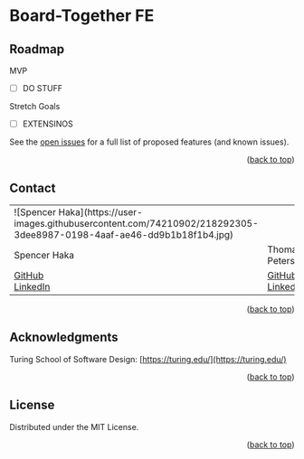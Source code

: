 # Board-Together FE

<!-- ROADMAP -->
## Roadmap

MVP
* [ ] DO STUFF

Stretch Goals
* [ ] EXTENSINOS

See the [open issues](https://github.com/board-together/BE-Board-Together/issues) for a full list of proposed features (and known issues).

<p align="right">(<a href="#top">back to top</a>)</p>

<!-- CONTACT -->
## Contact

<table>
  <tr>
    <td>![Spencer Haka](https://user-images.githubusercontent.com/74210902/218292305-3dee8987-0198-4aaf-ae46-dd9b1b18f1b4.jpg)</td>
    <td></td>
    <td></td>
  </tr>
  <tr>
    <td>Spencer Haka</td>
    <td>Thomas Peterson</td>
    <td>Brett Kuhn</td>
  </tr>
  <tr>
    <td>
      <a href="https://github.com/speekins">GitHub</a><br>
      <a href="https://www.linkedin.com/in/spencer-haka/">LinkedIn</a>
    </td>
    <td>
      <a href="https://github.com/{USERNAME HERE}">GitHub</a><br>
      <a href="https://www.linkedin.com/in/{NAME HERE}/">LinkedIn</a>
    </td>
    <td>
      <a href="https://github.com/{USERNAME HERE}">GitHub</a><br>
      <a href="https://www.linkedin.com/in/{NAME HERE}/">LinkedIn</a>
    </td>
  </tr>
</table>

<p align="right">(<a href="#top">back to top</a>)</p>

<!-- ACKNOWLEDGMENTS -->
## Acknowledgments

Turing School of Software Design: [https://turing.edu/](https://turing.edu/)

<p align="right">(<a href="#top">back to top</a>)</p>

<!-- LICENSE -->
## License

Distributed under the MIT License.

<p align="right">(<a href="#top">back to top</a>)</p>
